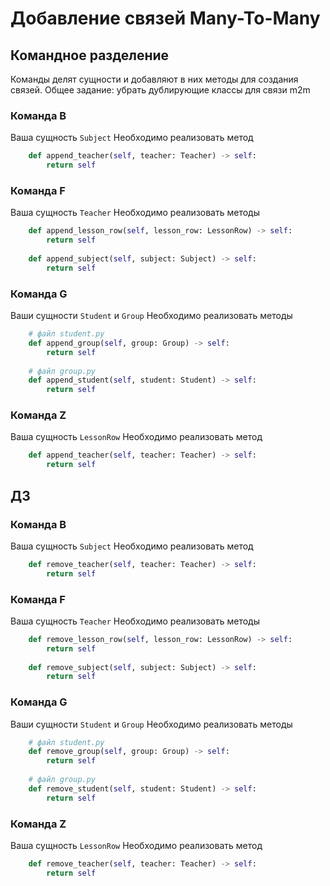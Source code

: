 # Добавление связей Many-To-Many

## Командное разделение
Команды делят сущности и добавляют в них методы для создания связей. Общее задание: убрать дублирующие классы для связи m2m

### Команда В
Ваша сущность `Subject`
Необходимо реализовать метод
```python
    def append_teacher(self, teacher: Teacher) -> self:
        return self
```

### Команда F
Ваша сущность `Teacher`
Необходимо реализовать методы
```python
    def append_lesson_row(self, lesson_row: LessonRow) -> self:
        return self
    
    def append_subject(self, subject: Subject) -> self:
        return self
```

### Команда G
Ваши сущности `Student` и `Group`
Необходимо реализовать методы
```python
    # файл student.py
    def append_group(self, group: Group) -> self:
        return self
    
    # файл group.py
    def append_student(self, student: Student) -> self:
        return self
```


### Команда Z
Ваша сущность `LessonRow`
Необходимо реализовать метод
```python
    def append_teacher(self, teacher: Teacher) -> self:
        return self
```

## ДЗ
### Команда В
Ваша сущность `Subject`
Необходимо реализовать метод
```python
    def remove_teacher(self, teacher: Teacher) -> self:
        return self
```

### Команда F
Ваша сущность `Teacher`
Необходимо реализовать методы
```python
    def remove_lesson_row(self, lesson_row: LessonRow) -> self:
        return self
    
    def remove_subject(self, subject: Subject) -> self:
        return self
```

### Команда G
Ваши сущности `Student` и `Group`
Необходимо реализовать методы
```python
    # файл student.py
    def remove_group(self, group: Group) -> self:
        return self
    
    # файл group.py
    def remove_student(self, student: Student) -> self:
        return self
```


### Команда Z
Ваша сущность `LessonRow`
Необходимо реализовать метод
```python
    def remove_teacher(self, teacher: Teacher) -> self:
        return self
```